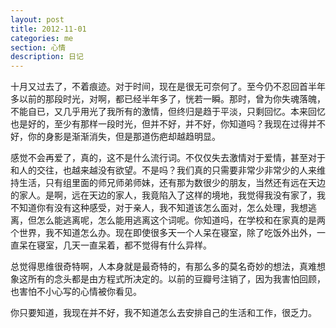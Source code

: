```yaml
---
layout: post
title: 2012-11-01
categories: me
section: 心情
description: 日记
---
```

十月又过去了，不着痕迹。对于时间，现在是很无可奈何了。至今仍不忍回首半年多以前的那段时光，对啊，都已经半年多了，恍若一瞬。那时，曾为你失魂落魄，不能自已，又几乎用光了我所有的激情，但终归是趋于平淡，只剩回忆。本来回忆也是好的，至少有那样一段时光，但并不好，并不好，你知道吗？我现在过得并不好，你的身影是渐渐消失，但是那道伤疤却越趋明显。

感觉不会再爱了，真的，这不是什么流行词。不仅仅失去激情对于爱情，甚至对于和人的交往，也越来越没有欲望。不是吗？我们真的只需要非常少非常少的人来维持生活，只有组里面的师兄师弟师妹，还有那为数很少的朋友，当然还有远在天边的家人。是啊，远在天边的家人，我竟陷入了这样的境地，我觉得我没有家了，我不知道你有没有这种感受，对于亲人，我不知道该怎么面对，怎么处理，我想逃离，但怎么能逃离呢，怎么能用逃离这个词呢。你知道吗，在学校和在家真的是两个世界，我不知道怎么办。现在即使很多天一个人呆在寝室，除了吃饭外出外，一直呆在寝室，几天一直呆着，都不觉得有什么异样。

总觉得思维很奇特啊，人本身就是最奇特的，有那么多的莫名奇妙的想法，真难想象这所有的念头都是由方程式所决定的。以前的豆瓣号注销了，因为我害怕回顾，也害怕不小心写的心情被你看见。

你只要知道，我现在并不好，我不知道怎么去安排自己的生活和工作，很乏力。
